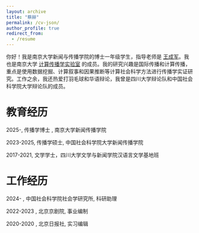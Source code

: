 ```yaml
---
layout: archive
title: "蔡赫"
permalink: /cv-json/
author_profile: true
redirect_from:
  - /resume
---
```



你好！我是南京大学新闻与传播学院的博士一年级学生，指导老师是 [王成军](https://chengjunwang.com/#about)。我也是南京大学 [计算传播学实验室](https://chengjun.github.io/socrateslab/) 的成员。我的研究兴趣是国际传播和计算传播，重点是使用数据挖掘、计算叙事和因果推断等计算社会科学方法进行传播学实证研究。工作之余，我还热爱打羽毛球和华语辩论，我曾是四川大学辩论队和中国社会科学院大学辩论队的成员。


教育经历
======
2025-, 传播学博士 , 南京大学新闻传播学院

2023-2025, 传播学硕士, 中国社会科学院大学新闻传播学院

2017-2021, 文学学士，四川大学文学与新闻学院汉语言文学基地班

工作经历
======
2024- , 中国社会科学院社会学研究所, 科研助理

2022-2023 , 北京京剧院, 事业编制

2020-2020 , 北京日报社, 实习编辑
